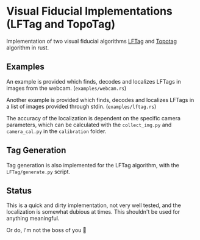 # Visual Fiducial Implementations (LFTag and TopoTag)

Implementation of two visual fiducial algorithms [LFTag](https://arxiv.org/abs/2006.00842) and [Topotag](https://arxiv.org/abs/1908.01450) algorithm in rust.

## Examples

An example is provided which finds, decodes and localizes LFTags in images from the webcam. (`examples/webcam.rs`)

Another example is provided which finds, decodes and localizes LFTags in a list of images provided through stdin. (`examples/lftag.rs`)

The accuracy of the localization is dependent on the specific camera parameters, which can be calculated with the `collect_img.py` and `camera_cal.py` in the `calibration` folder.

## Tag Generation

Tag generation is also implemented for the LFTag algorithm, with the `LFTag/generate.py` script.

## Status
This is a quick and dirty implementation, not very well tested, and the localization is somewhat dubious at times. This shouldn't be used for anything meaningful.

Or do, I'm not the boss of you 🤷
